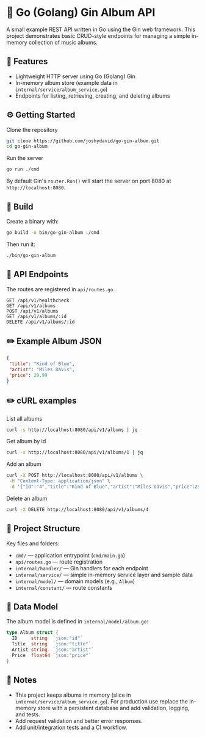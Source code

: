 # 🐹 Go (Golang) Gin Album API

A small example REST API written in Go using the Gin web framework. This project demonstrates basic CRUD-style endpoints for managing a simple in-memory collection of music albums.

## 🚀 Features

- Lightweight HTTP server using Go (Golang) Gin
- In-memory album store (example data in `internal/service/album_service.go`)
- Endpoints for listing, retrieving, creating, and deleting albums

## ⚙️ Getting Started

Clone the repository

```sh
git clone https://github.com/joshydavid/go-gin-album.git
cd go-gin-album
```

Run the server

```sh
go run ./cmd
```

By default Gin's `router.Run()` will start the server on port 8080 at `http://localhost:8080`.

## 🚧 Build

Create a binary with:

```sh
go build -o bin/go-gin-album ./cmd
```

Then run it:

```sh
./bin/go-gin-album
```

## 💬 API Endpoints

The routes are registered in `api/routes.go`.

```http
GET /api/v1/healthcheck
GET /api/v1/albums
POST /api/v1/albums
GET /api/v1/albums/:id
DELETE /api/v1/albums/:id
```

## ✏️ Example Album JSON

```json
{
 "title": "Kind of Blue",
 "artist": "Miles Davis",
 "price": 29.99
}
```

## ✏️ cURL examples

List all albums

```sh
curl -s http://localhost:8080/api/v1/albums | jq
```

Get album by id

```sh
curl -s http://localhost:8080/api/v1/albums/1 | jq
```

Add an album

```sh
curl -X POST http://localhost:8080/api/v1/albums \
 -H "Content-Type: application/json" \
 -d '{"id":"4","title":"Kind of Blue","artist":"Miles Davis","price":29.99}'
```

Delete an album

```sh
curl -X DELETE http://localhost:8080/api/v1/albums/4
```

## 📁 Project Structure

Key files and folders:

- `cmd/` — application entrypoint (`cmd/main.go`)
- `api/routes.go` — route registration
- `internal/handler/` — Gin handlers for each endpoint
- `internal/service/` — simple in-memory service layer and sample data
- `internal/model/` — domain models (e.g., `Album`)
- `internal/constant/` — route constants

## 💽 Data Model

The album model is defined in `internal/model/album.go`:

```go
type Album struct {
  ID     string  `json:"id"`
  Title  string  `json:"title"`
  Artist string  `json:"artist"`
  Price  float64 `json:"price"`
}
```

## 📝 Notes

- This project keeps albums in memory (slice in `internal/service/album_service.go`). For production use replace the in-memory store with a persistent database and add validation, logging, and tests.
- Add request validation and better error responses.
- Add unit/integration tests and a CI workflow.
